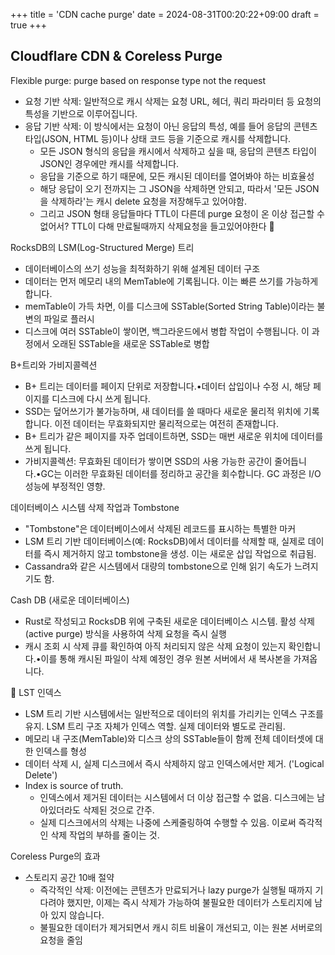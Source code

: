+++
title = 'CDN cache purge'
date = 2024-08-31T00:20:22+09:00
draft = true
+++
## Cloudflare CDN & Coreless Purge


Flexible purge: purge based on response type not the request
- 요청 기반 삭제: 일반적으로 캐시 삭제는 요청 URL, 헤더, 쿼리 파라미터 등 요청의 특성을 기반으로 이루어집니다. 
- 응답 기반 삭제: 이 방식에서는 요청이 아닌 응답의 특성, 예를 들어 응답의 콘텐츠 타입(JSON, HTML 등)이나 상태 코드 등을 기준으로 캐시를 삭제합니다.
  - 모든 JSON 형식의 응답을 캐시에서 삭제하고 싶을 때, 응답의 콘텐츠 타입이 JSON인 경우에만 캐시를 삭제합니다.
  - 응답을 기준으로 하기 때문에, 모든 캐시된 데이터를 열어봐야 하는 비효율성
  - 해당 응답이 오기 전까지는 그 JSON을 삭제하면 안되고, 따라서 '모든 JSON을 삭제하라'는 캐시 delete 요청을 저장해두고 있어야함.
  - 그리고 JSON 형태 응답들마다 TTL이 다른데 purge 요청이 온 이상 접근할 수 없어서? TTL이 다해 만료될때까지 삭제요청을 들고있어야한다 🤨

RocksDB의 LSM(Log-Structured Merge) 트리
- 데이터베이스의 쓰기 성능을 최적화하기 위해 설계된 데이터 구조
- 데이터는 먼저 메모리 내의 MemTable에 기록됩니다. 이는 빠른 쓰기를 가능하게 합니다.
- memTable이 가득 차면, 이를 디스크에 SSTable(Sorted String Table)이라는 불변의 파일로 플러시
- 디스크에 여러 SSTable이 쌓이면, 백그라운드에서 병합 작업이 수행됩니다. 이 과정에서 오래된 SSTable을 새로운 SSTable로 병합

B+트리와 가비지콜렉션
- B+ 트리는 데이터를 페이지 단위로 저장합니다.•데이터 삽입이나 수정 시, 해당 페이지를 디스크에 다시 쓰게 됩니다.
- SSD는 덮어쓰기가 불가능하며, 새 데이터를 쓸 때마다 새로운 물리적 위치에 기록합니다. 이전 데이터는 무효화되지만 물리적으로는 여전히 존재합니다.
- B+ 트리가 같은 페이지를 자주 업데이트하면, SSD는 매번 새로운 위치에 데이터를 쓰게 됩니다.
- 가비지콜렉션: 무효화된 데이터가 쌓이면 SSD의 사용 가능한 공간이 줄어듭니다.•GC는 이러한 무효화된 데이터를 정리하고 공간을 회수합니다. GC 과정은 I/O 성능에 부정적인 영향.

데이터베이스 시스템 삭제 작업과 Tombstone
- "Tombstone"은 데이터베이스에서 삭제된 레코드를 표시하는 특별한 마커
- LSM 트리 기반 데이터베이스(예: RocksDB)에서 데이터를 삭제할 때, 실제로 데이터를 즉시 제거하지 않고 tombstone을 생성. 이는 새로운 삽입 작업으로 취급됨.
- Cassandra와 같은 시스템에서 대량의 tombstone으로 인해 읽기 속도가 느려지기도 함.

Cash DB (새로운 데이터베이스)
- Rust로 작성되고 RocksDB 위에 구축된 새로운 데이터베이스 시스템. 활성 삭제(active purge) 방식을 사용하여 삭제 요청을 즉시 실행
- 캐시 조회 시 삭제 큐를 확인하여 아직 처리되지 않은 삭제 요청이 있는지 확인합니다.•이를 통해 캐시된 파일이 삭제 예정인 경우 원본 서버에서 새 복사본을 가져옵니다.

🍎 LST 인덱스
- LSM 트리 기반 시스템에서는 일반적으로 데이터의 위치를 가리키는 인덱스 구조를 유지. LSM 트리 구조 자체가 인덱스 역할. 실제 데이터와 별도로 관리됨. 
- 메모리 내 구조(MemTable)와 디스크 상의 SSTable들이 함께 전체 데이터셋에 대한 인덱스를 형성
- 데이터 삭제 시, 실제 디스크에서 즉시 삭제하지 않고 인덱스에서만 제거. ('Logical Delete')
- Index is source of truth.
  - 인덱스에서 제거된 데이터는 시스템에서 더 이상 접근할 수 없음. 디스크에는 남아있더라도 삭제된 것으로 간주. 
  - 실제 디스크에서의 삭제는 나중에 스케줄링하여 수행할 수 있음. 이로써 즉각적인 삭제 작업의 부하를 줄이는 것.

Coreless Purge의 효과
- 스토리지 공간 10배 절약
  - 즉각적인 삭제: 이전에는 콘텐츠가 만료되거나 lazy purge가 실행될 때까지 기다려야 했지만, 이제는 즉시 삭제가 가능하여 불필요한 데이터가 스토리지에 남아 있지 않습니다.
  - 불필요한 데이터가 제거되면서 캐시 히트 비율이 개선되고, 이는 원본 서버로의 요청을 줄임